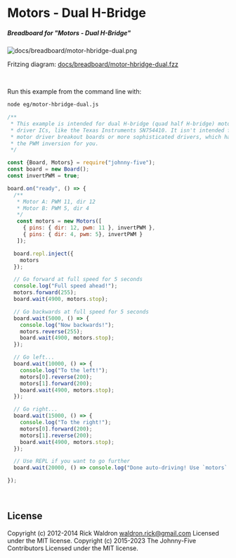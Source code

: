 <!--remove-start-->

# Motors - Dual H-Bridge

<!--remove-end-->






##### Breadboard for "Motors - Dual H-Bridge"



![docs/breadboard/motor-hbridge-dual.png](breadboard/motor-hbridge-dual.png)<br>

Fritzing diagram: [docs/breadboard/motor-hbridge-dual.fzz](breadboard/motor-hbridge-dual.fzz)

&nbsp;




Run this example from the command line with:
```bash
node eg/motor-hbridge-dual.js
```


```javascript
/**
 * This example is intended for dual H-bridge (quad half H-bridge) motor
 * driver ICs, like the Texas Instruments SN754410. It isn't intended for
 * motor driver breakout boards or more sophisticated drivers, which handle
 * the PWM inversion for you.
 */

const {Board, Motors} = require("johnny-five");
const board = new Board();
const invertPWM = true;

board.on("ready", () => {
  /**
   * Motor A: PWM 11, dir 12
   * Motor B: PWM 5, dir 4
   */
   const motors = new Motors([
     { pins: { dir: 12, pwm: 11 }, invertPWM },
     { pins: { dir: 4, pwm: 5}, invertPWM }
   ]);

  board.repl.inject({
    motors
  });

  // Go forward at full speed for 5 seconds
  console.log("Full speed ahead!");
  motors.forward(255);
  board.wait(4900, motors.stop);

  // Go backwards at full speed for 5 seconds
  board.wait(5000, () => {
    console.log("Now backwards!");
    motors.reverse(255);
    board.wait(4900, motors.stop);
  });

  // Go left...
  board.wait(10000, () => {
    console.log("To the left!");
    motors[0].reverse(200);
    motors[1].forward(200);
    board.wait(4900, motors.stop);
  });

  // Go right...
  board.wait(15000, () => {
    console.log("To the right!");
    motors[0].forward(200);
    motors[1].reverse(200);
    board.wait(4900, motors.stop);
  });

  // Use REPL if you want to go further
  board.wait(20000, () => console.log("Done auto-driving! Use `motors` to control motors in REPL"));

});

```








&nbsp;

<!--remove-start-->

## License
Copyright (c) 2012-2014 Rick Waldron <waldron.rick@gmail.com>
Licensed under the MIT license.
Copyright (c) 2015-2023 The Johnny-Five Contributors
Licensed under the MIT license.

<!--remove-end-->
